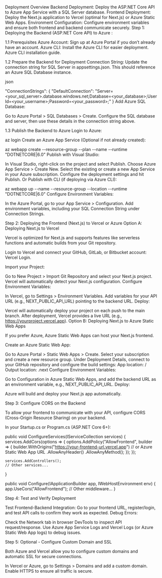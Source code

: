 Deployment Overview
Backend Deployment: Deploy the ASP.NET Core API to Azure App Service with a SQL Server database.
Frontend Deployment: Deploy the Next.js application to Vercel (optimal for Next.js) or Azure Static Web Apps.
Environment Configuration: Configure environment variables and ensure both frontend and backend communicate securely.
Step 1: Deploying the Backend (ASP.NET Core API) to Azure : 

1.1 Prerequisites
Azure Account: Sign up at Azure Portal if you don’t already have an account.
Azure CLI: Install the Azure CLI for easier deployment. Azure CLI installation guide.
                              
1.2 Prepare the Backend for Deployment
Connection String: Update the connection string for SQL Server in appsettings.json. This should reference an Azure SQL Database instance.

json

"ConnectionStrings": {
    "DefaultConnection": "Server=<your_sql_server>.database.windows.net;Database=<your_database>;User Id=<your_username>;Password=<your_password>;"
}
Add Azure SQL Database:

Go to Azure Portal > SQL Databases > Create.
Configure the SQL database and server, then use these details in the connection string above.

1.3 Publish the Backend to Azure
Login to Azure:

az login
Create an Azure App Service (Optional if not already created):


az webapp create --resource-group <YourResourceGroup> --plan <YourAppServicePlan> --name <YourBackendAppName> --runtime "DOTNETCORE|6.0"
Publish with Visual Studio:

In Visual Studio, right-click on the project and select Publish.
Choose Azure App Service > Create New.
Select the existing or create a new App Service in your Azure subscription.
Configure the deployment settings and hit Publish.
Or Publish with CLI (if deploying via Azure CLI):

az webapp up --name <YourBackendAppName> --resource-group <YourResourceGroup> --location <YourLocation> --runtime "DOTNETCORE|6.0"
Configure Environment Variables:

In the Azure Portal, go to your App Service > Configuration.
Add environment variables, including your SQL Connection String under Connection Strings.

Step 2: Deploying the Frontend (Next.js) to Vercel or Azure
Option A: Deploying Next.js to Vercel

Vercel is optimized for Next.js and supports features like serverless functions and automatic builds from your Git repository.

Login to Vercel and connect your GitHub, GitLab, or Bitbucket account: Vercel Login.

Import your Project:

Go to New Project > Import Git Repository and select your Next.js project.
Vercel will automatically detect your Next.js configuration.
Configure Environment Variables:

In Vercel, go to Settings > Environment Variables.
Add variables for your API URL (e.g., NEXT_PUBLIC_API_URL) pointing to the backend URL.
Deploy:

Vercel will automatically deploy your project on each push to the main branch.
After deployment, Vercel provides a live URL (e.g., https://yourproject.vercel.app).
Option B: Deploying Next.js to Azure Static Web Apps

If you prefer Azure, Azure Static Web Apps can host your Next.js frontend.

Create an Azure Static Web App:

Go to Azure Portal > Static Web Apps > Create.
Select your subscription and create a new resource group.
Under Deployment Details, connect to your GitHub repository and configure the build settings:
App location: /
Output location: .next
Configure Environment Variables:

Go to Configuration in Azure Static Web Apps, and add the backend URL as an environment variable, e.g., NEXT_PUBLIC_API_URL.
Deploy:

Azure will build and deploy your Next.js app automatically.

Step 3: Configure CORS on the Backend

To allow your frontend to communicate with your API, configure CORS (Cross-Origin Resource Sharing) on your backend.

In your Startup.cs or Program.cs (ASP.NET Core 6+):

public void ConfigureServices(IServiceCollection services)
{
    services.AddCors(options =>
    {
        options.AddPolicy("AllowFrontend",
            builder =>
            {
                builder.WithOrigins("https://your-frontend-url.vercel.app") // or Azure Static Web App URL
                       .AllowAnyHeader()
                       .AllowAnyMethod();
            });
    });

    services.AddControllers();
    // Other services...
}

public void Configure(IApplicationBuilder app, IWebHostEnvironment env)
{
    app.UseCors("AllowFrontend");
    // Other middleware...
}

Step 4: Test and Verify Deployment

Test Frontend-Backend Integration: Go to your frontend URL, register/login, and test API calls to confirm they work as expected.
Debug Errors:

Check the Network tab in browser DevTools to inspect API request/response.
Use Azure App Service Logs and Vercel Logs (or Azure Static Web App logs) to debug issues.

Step 5: Optional - Configure Custom Domain and SSL

Both Azure and Vercel allow you to configure custom domains and automatic SSL for secure connections.

In Vercel or Azure, go to Settings > Domains and add a custom domain.
Enable HTTPS to ensure all traffic is secure.

